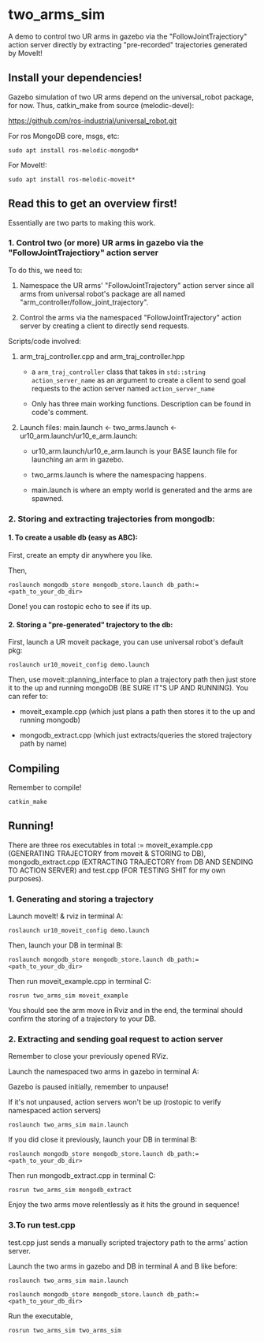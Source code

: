 # two_arms_sim

A demo to control two UR arms in gazebo via the "FollowJointTrajectiory" action server directly by extracting "pre-recorded" trajectories generated by MoveIt!


## Install your dependencies!


Gazebo simulation of two UR arms depend on the universal_robot package, for now. Thus, catkin_make from source (melodic-devel):

https://github.com/ros-industrial/universal_robot.git

For ros MongoDB core, msgs, etc:

```
sudo apt install ros-melodic-mongodb*
```

For MoveIt!:

```
sudo apt install ros-melodic-moveit*
```


## Read this to get an overview first!

Essentially are two parts to making this work.

### 1. Control two (or more) UR arms in gazebo via the "FollowJointTrajectiory" action server

To do this, we need to:
1. Namespace the UR arms' "FollowJointTrajectory" action server since all arms from universal robot's package are all named "arm_controller/follow_joint_trajectory".

2. Control the arms via the namespaced "FollowJointTrajectory" action server by creating a client to directly send requests.

Scripts/code involved:

1. arm_traj_controller.cpp and arm_traj_controller.hpp

   - a ```arm_traj_controller``` class that takes in ```std::string action_server_name``` as an argument to create a client to
     send goal requests to the action server named ```action_server_name``` 
     
   - Only has three main working functions. Description can be found in code's comment.
   
2. Launch files: main.launch <- two_arms.launch <- ur10_arm.launch/ur10_e_arm.launch:

   - ur10_arm.launch/ur10_e_arm.launch is your BASE launch file for launching an arm in gazebo.
   
   - two_arms.launch is where the namespacing happens.
   
   - main.launch is where an empty world is generated and the arms are spawned.
   
   
### 2. Storing and extracting trajectories from mongodb:


#### 1. To create a usable db (easy as ABC):

First, create an empty dir anywhere you like.

Then,

```
roslaunch mongodb_store mongodb_store.launch db_path:=<path_to_your_db_dir>
```

Done! you can rostopic echo to see if its up.

#### 2. Storing a "pre-generated" trajectory to the db:

First, launch a UR moveit package, you can use universal robot's default pkg:

```
roslaunch ur10_moveit_config demo.launch
```

Then, use moveit::planning_interface to plan a trajectory path then just store it to the up and running mongoDB (BE SURE IT"S UP AND RUNNING). You can refer to:

- moveit_example.cpp (which just plans a path then stores it to the up and running mongodb)

- mongodb_extract.cpp (which just extracts/queries the stored trajectory path by name)


## Compiling

Remember to compile! 

```
catkin_make
```

## Running!

There are three ros executables in total := moveit_example.cpp (GENERATING TRAJECTORY from moveit & STORING to DB), mongodb_extract.cpp (EXTRACTING TRAJECTORY from DB AND SENDING TO ACTION SERVER) and test.cpp (FOR TESTING SHIT for my own purposes).

### 1. Generating and storing a trajectory

Launch moveIt! & rviz in terminal A:

```
roslaunch ur10_moveit_config demo.launch
```

Then, launch your DB in terminal B:

```
roslaunch mongodb_store mongodb_store.launch db_path:=<path_to_your_db_dir>
```

Then run moveit_example.cpp in terminal C:

```
rosrun two_arms_sim moveit_example
```

You should see the arm move in Rviz and in the end, the terminal should confirm the storing of a trajectory to your DB.


### 2. Extracting and sending goal request to action server

Remember to close your previously opened RViz.

Launch the namespaced two arms in gazebo in terminal A:

Gazebo is paused initially, remember to unpause!

If it's not unpaused, action servers won't be up (rostopic to verify namespaced action servers)

```
roslaunch two_arms_sim main.launch
```

If you did close it previously, launch your DB in terminal B:

```
roslaunch mongodb_store mongodb_store.launch db_path:=<path_to_your_db_dir>
```

Then run mongodb_extract.cpp in terminal C:

```
rosrun two_arms_sim mongodb_extract
```

Enjoy the two arms move relentlessly as it hits the ground in sequence!


### 3.To run test.cpp

test.cpp just sends a manually scripted trajectory path to the arms' action server.

Launch the two arms in gazebo and DB in terminal A and B like before:

```
roslaunch two_arms_sim main.launch
```

```
roslaunch mongodb_store mongodb_store.launch db_path:=<path_to_your_db_dir>
```

Run the executable,

```
rosrun two_arms_sim two_arms_sim
```



